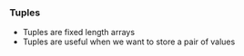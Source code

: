 ### Tuples

- Tuples are fixed length arrays
- Tuples are useful when we want to store a pair of values